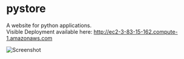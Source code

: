 # pystore
A website for python applications.
</br>
Visible Deployment available here: http://ec2-3-83-15-162.compute-1.amazonaws.com

![Screenshot](S1.jpg)
